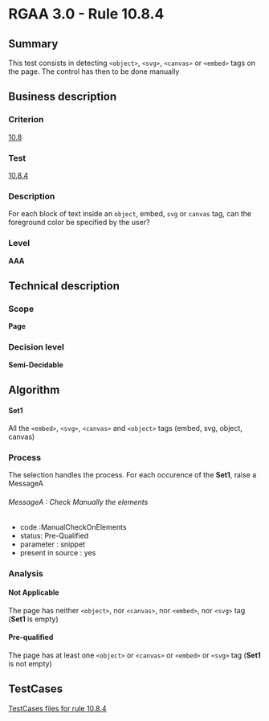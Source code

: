 # RGAA 3.0 -  Rule 10.8.4

## Summary

This test consists in detecting `<object>`, `<svg>`, `<canvas>` or `<embed>` tags on the page.
The control has then to be done manually

## Business description

### Criterion

[10.8](http://disic.github.io/rgaa_referentiel_en/RGAA3.0_Criteria_English_version_v1.html#crit-10-8)

### Test

[10.8.4](http://disic.github.io/rgaa_referentiel_en/RGAA3.0_Criteria_English_version_v1.html#test-10-8-4)

### Description
For each block of text
    inside an <code>object</code>, embed, <code>svg</code>
    or <code>canvas</code> tag, can the foreground color be
    specified by the user? 


### Level

**AAA**

## Technical description

### Scope

**Page**

### Decision level

**Semi-Decidable**

## Algorithm

#### Set1

All the `<embed>`, `<svg>`, `<canvas>` and `<object>` tags (embed, svg, object, canvas)

### Process

The selection handles the process. For each occurence of the **Set1**, raise a MessageA 

###### MessageA : Check Manually the elements

-   code :ManualCheckOnElements
-   status: Pre-Qualified
-   parameter : snippet
-   present in source : yes

### Analysis

#### Not Applicable

The page has neither `<object>`, nor `<canvas>`, nor `<embed>`, nor `<svg>` tag (**Set1** is empty)

#### Pre-qualified

The page has at least one `<object>` or `<canvas>` or `<embed>` or `<svg>` tag (**Set1** is not empty)



##  TestCases 

[TestCases files for rule 10.8.4](https://github.com/Asqatasun/Asqatasun/tree/master/rules/rules-rgaa3.0/src/test/resources/testcases/rgaa30/Rgaa30Rule100804/) 


